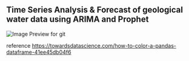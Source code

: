 ## Time Series Analysis & Forecast of geological water data using ARIMA and Prophet

![Image Preview for git](https://www.verdict.co.uk/wp-content/uploads/2019/08/water-harvester.jpg)

reference https://towardsdatascience.com/how-to-color-a-pandas-dataframe-41ee45db04f6
